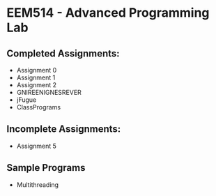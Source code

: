 # EEM514 - Advanced Programming Lab

## Completed Assignments:
  - Assignment 0
  - Assignment 1
  - Assignment 2
  - GNIREENIGNESREVER
  - jFugue
  - ClassPrograms

## Incomplete Assignments:
  - Assignment 5

## Sample Programs
  - Multithreading
  